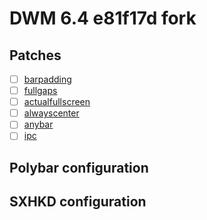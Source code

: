 # DWM 6.4 e81f17d fork

## Patches

- [ ] [barpadding](https://dwm.suckless.org/patches/barpadding/)
- [ ] [fullgaps](https://dwm.suckless.org/patches/fullgaps/)
- [ ] [actualfullscreen](https://dwm.suckless.org/patches/actualfullscreen/)
- [ ] [alwayscenter](https://dwm.suckless.org/patches/alwayscenter/)
- [ ] [anybar](https://dwm.suckless.org/patches/anybar/)
- [ ] [ipc](https://dwm.suckless.org/patches/ipc/)

## Polybar configuration

## SXHKD configuration
